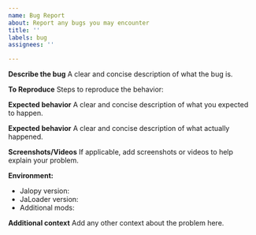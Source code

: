 ```yaml
---
name: Bug Report
about: Report any bugs you may encounter
title: ''
labels: bug
assignees: ''

---
```


**Describe the bug**
A clear and concise description of what the bug is.

**To Reproduce**
Steps to reproduce the behavior:

**Expected behavior**
A clear and concise description of what you expected to happen.

**Expected behavior**
A clear and concise description of what actually happened.

**Screenshots/Videos**
If applicable, add screenshots or videos to help explain your problem.

**Environment:**
 - Jalopy version:
 - JaLoader version:
 - Additional mods:

**Additional context**
Add any other context about the problem here.
